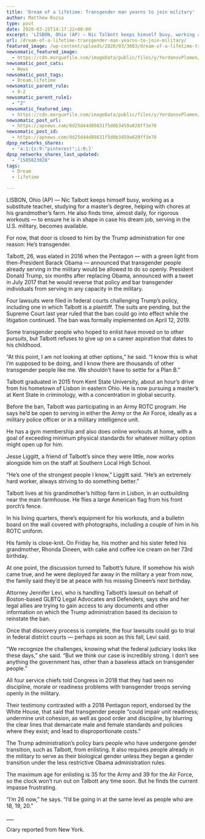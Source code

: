 ```yaml
---
title: 'Dream of a lifetime: Transgender man yearns to join military'
author: Matthew Rozsa
type: post
date: 2020-03-15T14:17:22+00:00
excerpt: 'LISBON, Ohio (AP) — Nic Talbott keeps himself busy, working as a substitute teacher, studying for a master’s degree, helping with chores at his grandmother’s farm. He also finds time, almost daily, for rigorous workouts — to ensure he is in shape in case his dream job, serving in the U.S. military, becomes available.For now,&hellip;'
url: /dream-of-a-lifetime-transgender-man-yearns-to-join-military/
featured_image: /wp-content/uploads/2020/03/3683/dream-of-a-lifetime-transgender-man-yearns-to-join-military.jpg
newsomatic_featured_image:
  - https://cdn.morguefile.com/imageData/public/files/y/YordanovPlamen/02/p/f7842c71c79d7b5eb5f7723c28438026.jpg
newsomatic_post_cats:
  - News
newsomatic_post_tags:
  - Dream,lifetime
newsomatic_parent_rule:
  - 0-2
newsomatic_parent_rule1:
  - "2"
newsomatic_featured_img:
  - https://cdn.morguefile.com/imageData/public/files/y/YordanovPlamen/02/p/f7842c71c79d7b5eb5f7723c28438026.jpg
newsomatic_post_url:
  - https://apnews.com/8d25d44d89831f5d0b3459a028ff3e70
newsomatic_post_id:
  - https://apnews.com/8d25d44d89831f5d0b3459a028ff3e70
dpsp_networks_shares:
  - 'a:1:{s:9:"pinterest";i:0;}'
dpsp_networks_shares_last_updated:
  - "1585823028"
tags:
  - Dream
  - lifetime

---
```

<div class="Article" data-key="article">
  <p class="Component-root-0-2-77 Component-p-0-2-69">
    LISBON, Ohio (AP) — Nic Talbott keeps himself busy, working as a substitute teacher, studying for a master’s degree, helping with chores at his grandmother’s farm. He also finds time, almost daily, for rigorous workouts — to ensure he is in shape in case his dream job, serving in the U.S. military, becomes available.
  </p>
  
  <p class="Component-root-0-2-77 Component-p-0-2-69">
    For now, that door is closed to him by the Trump administration for one reason: He’s transgender.
  </p>
  
  <p class="Component-root-0-2-77 Component-p-0-2-69">
    Talbott, 26, was elated in 2016 when the Pentagon — with a green light from then-President Barack Obama — announced that transgender people already serving in the military would be allowed to do so openly. President Donald Trump, six months after replacing Obama, announced with a tweet in July 2017 that he would reverse that policy and bar transgender individuals from serving in any capacity in the military.
  </p>
  
  <div data-key="ad-placeholder" id="div-gpt-ad-1470255291270-0" class="DFPSlot Component-dfp-0-2-73 Component-ad-0-2-39">
  </div>
  
  <p class="Component-root-0-2-77 Component-p-0-2-69">
    Four lawsuits were filed in federal courts challenging Trump’s policy, including one in which Talbott is a plaintiff. The suits are pending, but the Supreme Court last year ruled that the ban could go into effect while the litigation continued. The ban was formally implemented on April 12, 2019.
  </p>
  
  <p class="Component-root-0-2-77 Component-p-0-2-69">
    Some transgender people who hoped to enlist have moved on to other pursuits, but Talbott refuses to give up on a career aspiration that dates to his childhood.
  </p>
  
  <p class="Component-root-0-2-77 Component-p-0-2-69">
    “At this point, I am not looking at other options,” he said. “I know this is what I’m supposed to be doing, and I know there are thousands of other transgender people like me. We shouldn’t have to settle for a Plan B.”
  </p>
  
  <p class="Component-root-0-2-77 Component-p-0-2-69">
    Talbott graduated in 2015 from Kent State University, about an hour’s drive from his hometown of Lisbon in eastern Ohio. He is now pursuing a master’s at Kent State in criminology, with a concentration in global security.
  </p>
  
  <p class="Component-root-0-2-77 Component-p-0-2-69">
    Before the ban, Talbott was participating in an Army ROTC program. He says he’d be open to serving in either the Army or the Air Force, ideally as a military police officer or in a military intelligence unit.
  </p>
  
  <p class="Component-root-0-2-77 Component-p-0-2-69">
    He has a gym membership and also does online workouts at home, with a goal of exceeding minimum physical standards for whatever military option might open up for him.
  </p>
  
  <p class="Component-root-0-2-77 Component-p-0-2-69">
    Jesse Liggitt, a friend of Talbott’s since they were little, now works alongside him on the staff at Southern Local High School.
  </p>
  
  <p class="Component-root-0-2-77 Component-p-0-2-69">
    “He’s one of the strongest people I know,” Liggitt said. “He’s an extremely hard worker, always striving to do something better.”
  </p>
  
  <p class="Component-root-0-2-77 Component-p-0-2-69">
    Talbott lives at his grandmother’s hilltop farm in Lisbon, in an outbuilding near the main farmhouse. He flies a large American flag from his front porch’s fence.
  </p>
  
  <div data-key="ad-placeholder" id="div-gpt-ad-1470255291270-1" class="DFPSlot Component-dfp-0-2-73 Component-ad-0-2-39">
  </div>
  
  <p class="Component-root-0-2-77 Component-p-0-2-69">
    In his living quarters, there’s equipment for his workouts, and a bulletin board on the wall covered with photographs, including a couple of him in his ROTC uniform.
  </p>
  
  <p class="Component-root-0-2-77 Component-p-0-2-69">
    His family is close-knit. On Friday he, his mother and his sister feted his grandmother, Rhonda Dineen, with cake and coffee ice cream on her 73rd birthday.
  </p>
  
  <p class="Component-root-0-2-77 Component-p-0-2-69">
    At one point, the discussion turned to Talbott’s future. If somehow his wish came true, and he were deployed far away in the military a year from now, the family said they’d be at peace with his missing Dineen’s next birthday.
  </p>
  
  <p class="Component-root-0-2-77 Component-p-0-2-69">
    Attorney Jennifer Levi, who is handling Talbott’s lawsuit on behalf of Boston-based GLBTQ Legal Advocates and Defenders, says she and her legal allies are trying to gain access to any documents and other information on which the Trump administration based its decision to reinstate the ban.
  </p>
  
  <p class="Component-root-0-2-77 Component-p-0-2-69">
    Once that discovery process is complete, the four lawsuits could go to trial in federal district courts — perhaps as soon as this fall, Levi said.
  </p>
  
  <p class="Component-root-0-2-77 Component-p-0-2-69">
    “We recognize the challenges, knowing what the federal judiciary looks like these days,” she said. “But we think our case is incredibly strong. I don’t see anything the government has, other than a baseless attack on transgender people.”
  </p>
  
  <p class="Component-root-0-2-77 Component-p-0-2-69">
    All four service chiefs told Congress in 2018 that they had seen no discipline, morale or readiness problems with transgender troops serving openly in the military.
  </p>
  
  <p class="Component-root-0-2-77 Component-p-0-2-69">
    Their testimony contrasted with a 2018 Pentagon report, endorsed by the White House, that said that transgender people “could impair unit readiness; undermine unit cohesion, as well as good order and discipline, by blurring the clear lines that demarcate male and female standards and policies where they exist; and lead to disproportionate costs.”
  </p>
  
  <p class="Component-root-0-2-77 Component-p-0-2-69">
    The Trump administration’s policy bars people who have undergone gender transition, such as Talbott, from enlisting. It also requires people already in the military to serve as their biological gender unless they began a gender transition under the less restrictive Obama administration rules.
  </p>
  
  <p class="Component-root-0-2-77 Component-p-0-2-69">
    The maximum age for enlisting is 35 for the Army and 39 for the Air Force, so the clock won’t run out on Talbott any time soon. But he finds the current impasse frustrating.
  </p>
  
  <p class="Component-root-0-2-77 Component-p-0-2-69">
    “I’m 26 now,” he says. “I’d be going in at the same level as people who are 18, 19, 20.”
  </p>
  
  <p class="Component-root-0-2-77 Component-p-0-2-69">
    ___
  </p>
  
  <p class="Component-root-0-2-77 Component-p-0-2-69">
    Crary reported from New York.
  </p>
</div>